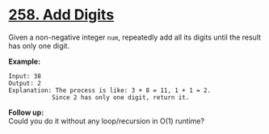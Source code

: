 # [258. Add Digits](https://leetcode.com/problems/add-digits/)

Given a non-negative integer `num`, repeatedly add all its digits until the result has only one digit.

**Example:**

    Input: 38
    Output: 2
    Explanation: The process is like: 3 + 8 = 11, 1 + 1 = 2.
                Since 2 has only one digit, return it.

**Follow up:**  
Could you do it without any loop/recursion in O(1) runtime?
